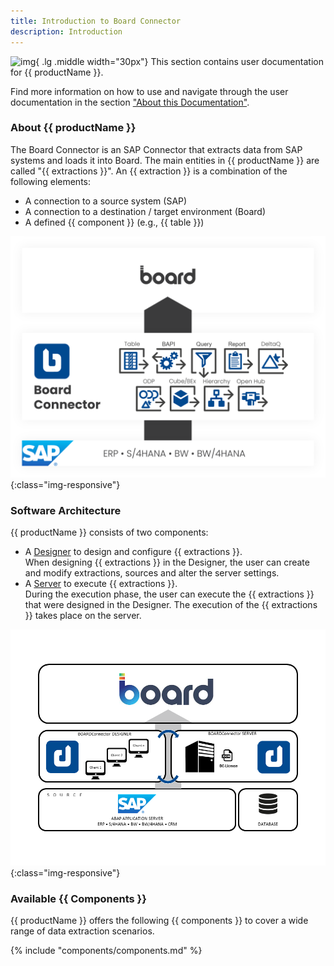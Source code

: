 ```yaml
---
title: Introduction to Board Connector
description: Introduction
---
```


![img](site:assets/images/logos/theo-thumbs.png){ .lg .middle width="30px"} This section contains user documentation for {{ productName }}. <br>

Find more information on how to use and navigate through the user documentation in the section ["About this Documentation"](about-this-documentation.md). 

### About {{ productName }}

The Board Connector is an SAP Connector that extracts data from SAP systems and loads it into Board. 
The main entities in {{ productName }} are called "{{ extractions }}". 
An {{ extraction }} is a combination of the following elements:

- A connection to a source system (SAP)
- A connection to a destination / target environment (Board) 
- A defined {{ component }} (e.g., {{ table }})

![BC-Architecture](../assets/images/bc/documentation/Board.png){:class="img-responsive"}

### Software Architecture 

{{ productName }} consists of two components:

- A [Designer](designer.md) to design and configure {{ extractions }}.<br>
When designing {{ extractions }} in the Designer, the user can create and modify extractions, sources and alter the server settings.
- A [Server](server/index.md) to execute {{ extractions }}.<br>
During the execution phase, the user can execute the {{ extractions }} that were designed in the Designer. 
The execution of the {{ extractions }} takes place on the server.

![BC-Architecture](../assets/images/bc/documentation/Architecture.png){:class="img-responsive"}

### Available {{ Components }}

{{ productName }} offers the following {{ components }} to cover a wide range of data extraction scenarios.

{% include "components/components.md" %}

